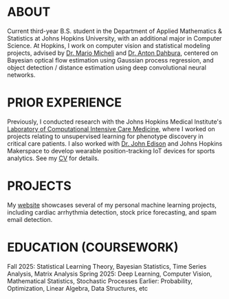 # ABOUT
Current third-year B.S. student in the Department of Applied Mathematics & Statistics at Johns Hopkins University, with an additional major in Computer Science. At Hopkins, I work on computer vision and statistical modeling projects, advised by [Dr. Mario Micheli](https://engineering.jhu.edu/faculty/mario-micheli) and [Dr. Anton Dahbura](https://engineering.jhu.edu/faculty/anton-dahbura), centered on Bayesian optical flow estimation using Gaussian process regression, and object detection / distance estimation using deep convolutional neural networks.

# PRIOR EXPERIENCE
Previously, I conducted research with the Johns Hopkins Medical Institute's [Laboratory of Computational Intensive Care Medicine](https://lcicm.jhmi.edu), where I worked on projects relating to unsupervised learning for phenotype discovery in critical care patients. I also worked with [Dr. John Edison](https://engineering.jhu.edu/faculty/john-rajadayakaran-edison) and Johns Hopkins Makerspace to develop wearable position-tracking IoT devices for sports analytics. See my [CV](https://awang124.github.io) for details.

# PROJECTS
My [website](https://awang124.github.io) showcases several of my personal machine learning projects, including cardiac arrhythmia detection, stock price forecasting, and spam email detection.

# EDUCATION (COURSEWORK)
Fall 2025: Statistical Learning Theory, Bayesian Statistics, Time Series Analysis, Matrix Analysis
Spring 2025: Deep Learning, Computer Vision, Mathematical Statistics, Stochastic Processes
Earlier: Probability, Optimization, Linear Algebra, Data Structures, etc
